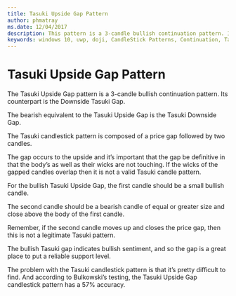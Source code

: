 ```yaml
---
title: Tasuki Upside Gap Pattern
author: phmatray
ms.date: 12/04/2017
description: This pattern is a 3-candle bullish continuation pattern. Its counterpart is the Downside Tasuki Gap.
keywords: windows 10, uwp, doji, CandleStick Patterns, Continuation, Tasuki Upside Gap, Three Candle Pattern
---
```


# Tasuki Upside Gap Pattern

The Tasuki Upside Gap pattern is a 3-candle bullish continuation pattern. Its counterpart is the Downside Tasuki Gap.

The bearish equivalent to the Tasuki Upside Gap is the Tasuki Downside Gap.

The Tasuki candlestick pattern is composed of a price gap followed by two candles.

The gap occurs to the upside and it’s important that the gap be definitive in that the body’s as well as their wicks are not touching. If the wicks of the gapped candles overlap then it is not a valid Tasuki candle pattern.

For the bullish Tasuki Upside Gap, the first candle should be a small bullish candle.

The second candle should be a bearish candle of equal or greater size and close above the body of the first candle.

Remember, if the second candle moves up and closes the price gap, then this is not a legitimate Tasuki pattern.

The bullish Tasuki gap indicates bullish sentiment, and so the gap is a great place to put a reliable support level.

The problem with the Tasuki candlestick pattern is that it’s pretty difficult to find. And according to Bulkowski’s testing, the Tasuki Upside Gap candlestick pattern has a 57% accuracy.
